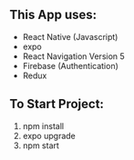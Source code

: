 ## This App uses:
- React Native (Javascript) 
- expo
- React Navigation Version 5
- Firebase (Authentication)
- Redux

## To Start Project:
1. npm install
2. expo upgrade
3. npm start

